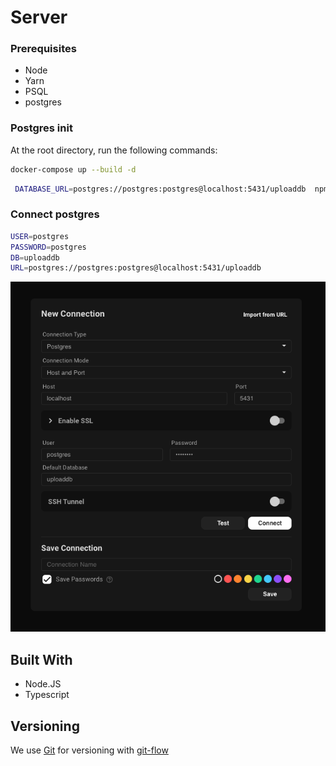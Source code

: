 # Server

### Prerequisites

- Node
- Yarn
- PSQL
- postgres

### Postgres init

At the root directory, run the following commands:

```sh
docker-compose up --build -d
```

```sh
 DATABASE_URL=postgres://postgres:postgres@localhost:5431/uploaddb  npm run migrate up
```

### Connect postgres

```sh
USER=postgres
PASSWORD=postgres
DB=uploaddb
URL=postgres://postgres:postgres@localhost:5431/uploaddb
```

<p align="center">
    <img src="./connect-postgres.png" />
</p>

## Built With

- Node.JS
- Typescript

## Versioning

We use [Git](https://git-scm.com/doc) for versioning with [git-flow](https://medium.com/trainingcenter/utilizando-o-fluxo-git-flow-e63d5e0d5e04)
